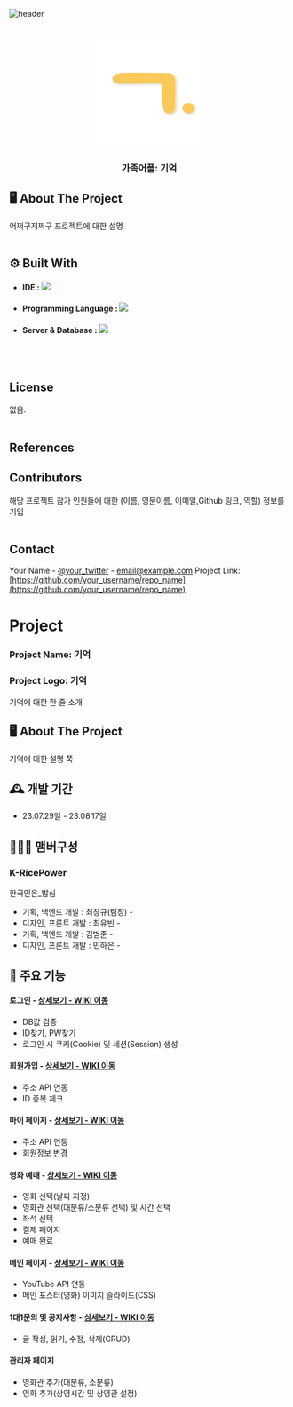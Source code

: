 ![header](https://capsule-render.vercel.app/api?type=waving&color=auto&height=150&section=header&fontSize=60)


<!-- PROJECT LOGO -->
<br />
<div align="center">
  <a href="https://github.com/othneildrew/Best-README-Template">
    <img src="logo.png" alt="Logo" width="200" height="200">
  </a>
  <h3 align="center">가족어플: 기억</h3>
</div>



## 🖥️ About The Project
어쩌구저쩌구 프로젝트에 대한 설명
<br>
<br>



## ⚙️ Built With
- #### **IDE** : <img src="https://img.shields.io/badge/Android Studio-3DDC84?style=flat&logo=Android Studio&logoColor=white"/>
- #### **Programming Language** : <img src="https://img.shields.io/badge/Kotlin-7F52FF?style=flat&logo=Kotlin&logoColor=white"/>
- #### **Server & Database** : <img src="https://img.shields.io/badge/Firebase-FFCA28?style=flat&logo=Firebase&logoColor=white"/>
<br>
<br>



## License
없음.
<br>
<br>


## References 


## Contributors  
해당 프로젝트 참가 인원들에 대한 (이름, 영문이름, 
이메일,Github 링크, 역할) 정보를 기입
<br>
<br>


<!-- CONTACT -->
## Contact

Your Name - [@your_twitter](https://twitter.com/your_username) - email@example.com
Project Link: [https://github.com/your_username/repo_name](https://github.com/your_username/repo_name)



# Project
### Project Name: 기억
### Project Logo: 기억
기억에 대한 한 줄 소개 
<br>

## 🖥️ About The Project
기억에 대한 설명 쭉
<br>

## 🕰️ 개발 기간
* 23.07.29일 - 23.08.17일

## 🧑‍🤝‍🧑 맴버구성
### K-RicePower
한국인은_밥심
 - 기획, 백엔드 개발  : 최창규(팀장) - 
 - 디자인, 프론트 개발 : 최유빈 - 
 - 기획, 백엔드 개발 : 김범준 - 
 - 디자인, 프론트 개발 : 민하은 - 




## 📌 주요 기능
#### 로그인 - <a href="https://github.com/chaehyuenwoo/SpringBoot-Project-MEGABOX/wiki/%EC%A3%BC%EC%9A%94-%EA%B8%B0%EB%8A%A5-%EC%86%8C%EA%B0%9C(Login)" >상세보기 - WIKI 이동</a>
- DB값 검증
- ID찾기, PW찾기
- 로그인 시 쿠키(Cookie) 및 세션(Session) 생성
#### 회원가입 - <a href="https://github.com/chaehyuenwoo/SpringBoot-Project-MEGABOX/wiki/%EC%A3%BC%EC%9A%94-%EA%B8%B0%EB%8A%A5-%EC%86%8C%EA%B0%9C(Member)" >상세보기 - WIKI 이동</a>
- 주소 API 연동
- ID 중복 체크
#### 마이 페이지 - <a href="https://github.com/chaehyuenwoo/SpringBoot-Project-MEGABOX/wiki/%EC%A3%BC%EC%9A%94-%EA%B8%B0%EB%8A%A5-%EC%86%8C%EA%B0%9C(Member)" >상세보기 - WIKI 이동</a>
- 주소 API 연동
- 회원정보 변경

#### 영화 예매 - <a href="https://github.com/chaehyuenwoo/SpringBoot-Project-MEGABOX/wiki/%EC%A3%BC%EC%9A%94-%EA%B8%B0%EB%8A%A5-%EC%86%8C%EA%B0%9C(%EC%98%81%ED%99%94-%EC%98%88%EB%A7%A4)" >상세보기 - WIKI 이동</a>
- 영화 선택(날짜 지정)
- 영화관 선택(대분류/소분류 선택) 및 시간 선택
- 좌석 선택
- 결제 페이지
- 예매 완료
#### 메인 페이지 - <a href="https://github.com/chaehyuenwoo/SpringBoot-Project-MEGABOX/wiki/%EC%A3%BC%EC%9A%94-%EA%B8%B0%EB%8A%A5-%EC%86%8C%EA%B0%9C(%EB%A9%94%EC%9D%B8-Page)" >상세보기 - WIKI 이동</a>
- YouTube API 연동
- 메인 포스터(영화) 이미지 슬라이드(CSS)
#### 1대1문의 및 공지사항 - <a href="" >상세보기 - WIKI 이동</a> 
- 글 작성, 읽기, 수정, 삭제(CRUD)

#### 관리자 페이지 
- 영화관 추가(대분류, 소분류)
- 영화 추가(상영시간 및 상영관 설정)
